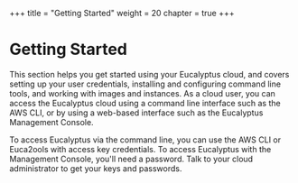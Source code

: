 +++
title = "Getting Started"
weight = 20
chapter = true
+++


# Getting Started
This section helps you get started using your Eucalyptus cloud, and covers setting up your user credentials, installing and configuring command line tools, and working with images and instances. As a cloud user, you can access the Eucalyptus cloud using a command line interface such as the AWS CLI, or by using a web-based interface such as the Eucalyptus Management Console.

To access Eucalyptus via the command line, you can use the AWS CLI or Euca2ools with access key credentials. To access Eucalyptus with the Management Console, you'll need a password. Talk to your cloud administrator to get your keys and passwords.



